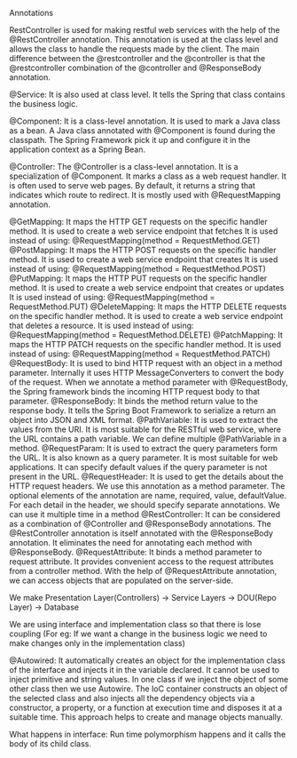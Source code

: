 Annotations

RestController is used for making restful web services with the help of the @RestController annotation. 
This annotation is used at the class level and allows the class to handle the requests made by the client.
The main difference between the @restcontroller and the @controller is that the @restcontroller combination of the @controller and @ResponseBody annotation.


@Service: It is also used at class level. It tells the Spring that class contains the business logic.

@Component: It is a class-level annotation. It is used to mark a Java class as a bean. 
            A Java class annotated with @Component is found during the classpath. 
			The Spring Framework pick it up and configure it in the application context as a Spring Bean.
			
@Controller: The @Controller is a class-level annotation. It is a specialization of @Component. It marks a class as a web request handler. 
             It is often used to serve web pages. By default, it returns a string that indicates which route to redirect. 
			 It is mostly used with @RequestMapping annotation.
			 
@GetMapping: It maps the HTTP GET requests on the specific handler method. It is used to create a web service endpoint that fetches It is used instead of using: @RequestMapping(method = RequestMethod.GET)
@PostMapping: It maps the HTTP POST requests on the specific handler method. It is used to create a web service endpoint that creates It is used instead of using: @RequestMapping(method = RequestMethod.POST)
@PutMapping: It maps the HTTP PUT requests on the specific handler method. It is used to create a web service endpoint that creates or updates It is used instead of using: @RequestMapping(method = RequestMethod.PUT)
@DeleteMapping: It maps the HTTP DELETE requests on the specific handler method. It is used to create a web service endpoint that deletes a resource. It is used instead of using: @RequestMapping(method = RequestMethod.DELETE)
@PatchMapping: It maps the HTTP PATCH requests on the specific handler method. It is used instead of using: @RequestMapping(method = RequestMethod.PATCH)
@RequestBody: It is used to bind HTTP request with an object in a method parameter. Internally it uses HTTP MessageConverters to convert the body of the request. When we annotate a method parameter with @RequestBody, the Spring framework binds the incoming HTTP request body to that parameter.
@ResponseBody: It binds the method return value to the response body. It tells the Spring Boot Framework to serialize a return an object into JSON and XML format.
@PathVariable: It is used to extract the values from the URI. It is most suitable for the RESTful web service, where the URL contains a path variable. We can define multiple @PathVariable in a method.
@RequestParam: It is used to extract the query parameters form the URL. It is also known as a query parameter. It is most suitable for web applications. It can specify default values if the query parameter is not present in the URL.
@RequestHeader: It is used to get the details about the HTTP request headers. We use this annotation as a method parameter. The optional elements of the annotation are name, required, value, defaultValue. For each detail in the header, we should specify separate annotations. We can use it multiple time in a method
@RestController: It can be considered as a combination of @Controller and @ResponseBody annotations. The @RestController annotation is itself annotated with the @ResponseBody annotation. It eliminates the need for annotating each method with @ResponseBody.
@RequestAttribute: It binds a method parameter to request attribute. It provides convenient access to the request attributes from a controller method. With the help of @RequestAttribute annotation, we can access objects that are populated on the server-side.

We make Presentation Layer(Controllers) -> Service Layers -> DOU(Repo Layer) -> Database

We are using interface and implementation class so that there is lose coupling
(For eg: If we want a change in the business logic we need to make changes only in the implementation class)

@Autowired: It automatically creates an object for the implementation class of the interface and injects it in the variable declared.
            It cannot be used to inject primitive and string values.
			In one class if we inject the object of some other class then we use Autowire.
The IoC container constructs an object of the selected class and also injects all the dependency objects via a constructor, a property, or a function at execution time and disposes it at a suitable time. 
This approach helps to create and manage objects manually.

What happens in interface: Run time polymorphism happens and it calls the body of its child class.
